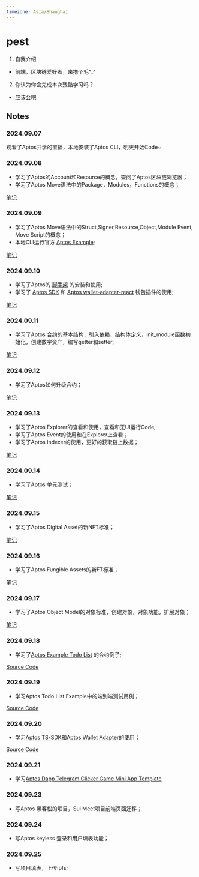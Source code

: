 ```yaml
---
timezone: Asia/Shanghai
---
```


# pest

1. 自我介绍
* 前端，区块链爱好者，来撸个毛^_^
2. 你认为你会完成本次残酷学习吗？
* 应该会吧

## Notes

<!-- Content_START -->

### 2024.09.07

观看了Aptos共学的直播，本地安装了Aptos CLI，明天开始Code~

### 2024.09.08

* 学习了Aptos的Account和Resource的概念，查阅了Aptos区块链浏览器；
* 学习了Aptos Move语法中的Package，Modules，Functions的概念；
  
[笔记](https://jeffierw.notion.site/Aptos-101-47242a580c8149e39e17e27a3caeda70)

### 2024.09.09

* 学习了Aptos Move语法中的Struct,Signer,Resource,Object,Module Event, Move Script的概念；
* 本地CLI运行官方 [Aptos Example](https://github.com/aptos-labs/aptos-core/tree/main/aptos-move/move-examples/hello_blockchain);

[笔记](https://jeffierw.notion.site/Aptos-101-47242a580c8149e39e17e27a3caeda70)

### 2024.09.10

* 学习了Aptos的 [脚手架](https://aptos.dev/en/build/create-aptos-dapp) 的安装和使用;
* 学习了 [Aptos SDK](https://github.com/aptos-labs/aptos-ts-sdk?tab=readme-ov-file#installation) 和 [Aptos wallet-adapter-react](https://www.npmjs.com/package/@aptos-labs/wallet-adapter-react) 钱包插件的使用;

[笔记](https://jeffierw.notion.site/Aptos-102-df0475d8a5e64dfaabd9bcd21950c019)

### 2024.09.11

* 学习了Aptos 合约的基本结构，引入依赖，结构体定义，init_module函数初始化，创建数字资产，编写getter和setter;

[笔记](https://jeffierw.notion.site/Aptos-102-df0475d8a5e64dfaabd9bcd21950c019)

### 2024.09.12

* 学习了Aptos如何升级合约；

[笔记](https://jeffierw.notion.site/Aptos-102-df0475d8a5e64dfaabd9bcd21950c019)

### 2024.09.13

* 学习了Aptos Explorer的查看和使用，查看和无UI运行Code;
* 学习了Aptos Event的使用和在Explorer上查看；
* 学习了Aptos Indexer的使用，更好的获取链上数据；

[笔记](https://jeffierw.notion.site/Aptos-103-d8cba910543b4cc9adf3acc837a403e1)

### 2024.09.14

* 学习了Aptos 单元测试；

[笔记](https://jeffierw.notion.site/Aptos-103-d8cba910543b4cc9adf3acc837a403e1)

### 2024.09.15

* 学习了Aptos Digital Asset的新NFT标准；

[笔记](https://jeffierw.notion.site/Aptos-104-654435c155794ba69ea752f23ba5e73b)

### 2024.09.16

* 学习了Aptos Fungible Assets的新FT标准；

[笔记](https://jeffierw.notion.site/Aptos-104-654435c155794ba69ea752f23ba5e73b)

### 2024.09.17

* 学习了Aptos Object Model的对象标准，创建对象，对象功能，扩展对象；

[笔记](https://jeffierw.notion.site/Aptos-104-654435c155794ba69ea752f23ba5e73b)

### 2024.09.18

* 学习了[Aptos Example Todo List](https://learn.aptoslabs.com/en/code-examples/todo-list) 的合约例子;

[Source Code](https://github.com/jeffierw/aptos_todolist)

### 2024.09.19

* 学习Aptos Todo List Example中的端到端测试用例；

[Source Code](https://github.com/jeffierw/aptos_todolist)

### 2024.09.20

* 学习[Aptos TS-SDK](https://aptos.dev/en/build/sdks/ts-sdk/quickstart)和[Aptos Wallet Adapter](https://aptos.dev/en/build/sdks/wallet-adapter/dapp)的使用；

[Source Code](https://github.com/jeffierw/aptos_todolist)

### 2024.09.21

* 学习[Aptos Dapp Telegram Clicker Game Mini App Template](https://aptos.dev/en/build/create-aptos-dapp/templates/clicker-game-tg-mini-app)

### 2024.09.23

* 写Aptos 黑客松的项目，Sui Meet项目前端页面迁移；

### 2024.09.24

* 写Aptos keyless 登录和用户填表功能；

### 2024.09.25

* 写项目填表，上传ipfs;

<!-- Content_END -->
